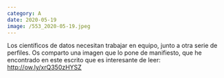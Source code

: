 ```yaml
--- 
category: A 
date: 2020-05-19 
image: /553_2020-05-19.jpeg 
--- 
```


Los científicos de datos necesitan trabajar en equipo, junto a otra serie de perfiles. Os comparto una imagen que lo pone de manifiesto, que he encontrado en este escrito que es interesante de leer:  http://ow.ly/xrQ350zHYSZ